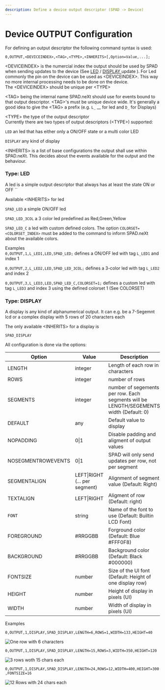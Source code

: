 ```yaml
---
description: Define a device output descriptor (SPAD -> Device)
---
```


# Device OUTPUT Configuration

For defining an output descriptor the following command syntax is used:

```
0,OUTPUT,<DEVICEINDEX>,<TAG>,<TYPE>,<INHERITS>[,Option=Value,...];
```

\<DEVICEINDEX> is the numercial index the output should be used by SPAD when sending updates to the device (See [LED](../serial-led-update-6.md) / [DISPLAY ](../serial-display-update-7.md)update   ). For Led commonly the pin on the device can be used as \<DEVICEINDEX>. This way no more internal processing needs to be done on the device. \
The \<DEVICEINDEX> should be unique per \<TYPE>

\<TAG> being the internal name SPAD.neXt should use for events bound to that output descriptor. \<TAG>'s must be unique device wide. It's generally a good idea to give the \<TAG> a prefix (e.g. `L_` __ for led and `D_` for Displays)

\<TYPE> the type of the output descriptor\
Currently there are two types of output descriptors (\<TYPE>) supported:

`LED` an led that has either only a ON/OFF state or a multi color LED

`DISPLAY` any kind of display&#x20;

\<INHERITS> is a list of base configurations the output shall use within SPAD.neXt. This decides about the events available for the output and the behaviour.

### Type: LED

A led is a simple output descriptor that always has at least the state ON or OFF ``&#x20;

Available \<INHERITS> for led

`SPAD_LED`  a simple ON/OFF led

`SPAD_LED_3COL` a 3 color led predefined as Red,Green,Yellow

`SPAD_LED_C` a led with custom defined colors. The option `COLORSET=<COLORSET_INDEX>` must be added to the command to inform SPAD.neXt about the available colors.

Examples\
`0,OUTPUT,1,L_LED1,LED,SPAD_LED;` defines a ON/OFF led with tag `L_LED1` and index 1

`0,OUTPUT,2,L_LED2,LED,SPAD_LED_3COL;` defines a 3-color led with tag `L_LED2` and index 2

`0,OUTPUT,3,L_LED3,LED,SPAD_LED_C,COLORSET=1;` defines a custom led with tag `L_LED3` and index 3 using the defined colorset 1 (See COLORSET)

### Type: DISPLAY

A display is any kind of alphanumerical output. It can e.g. be a 7-Segemnt lcd or a complex display with 5 rows of 20 characters each

The only available \<INHERITS> for a display is

`SPAD_DISPLAY`

All configuration is done via the options:

| Option             | Value                         | Description                                                                            |
| ------------------ | ----------------------------- | -------------------------------------------------------------------------------------- |
| LENGTH             | integer                       | Length of each row in characters                                                       |
| ROWS               | integer                       | number of rows                                                                         |
| SEGMENTS           | integer                       | number of segements per row. Each segments will be LENGTH/SEGEMENTS width (Default: 0) |
| DEFAULT            | any                           | Default value to display                                                               |
| NOPADDING          | 0\|1                          | Disable padding and aligment of output values                                          |
| NOSEGMENTROWEVENTS | 0\|1                          | SPAD will only send updates per row, not per segment                                   |
| SEGMENTALIGN       | LEFT\|RIGHT (... per segment) | Alignment of segment value (Default: Right)                                            |
| TEXTALIGN          | LEFT\|RIGHT                   | Aligment of row (Default: right)                                                       |
| `FONT`             | string                        | Name of the font to use (Default: Builtin LCD Font)                                    |
| FOREGROUND         | #RRGGBB                       | Forground color (Default: Blue #FFF0F8)                                                |
| BACKGROUND         | #RRGGBB                       | Background color (Default: Black #000000)                                              |
| FONTSIZE           | number                        | Size of the UI font (Default: Height of one display row)                               |
| HEIGHT             | number                        | Height of display in pixels (UI)                                                       |
| WIDTH              | number                        | Width of display in pixels (UI)                                                        |

Examples

`0,OUTPUT,1,DISPLAY,SPAD_DISPLAY,LENGTH=6,ROWS=1,WIDTH=133,HEIGHT=40`

![One row with 6 characters](../../../.gitbook/assets/Serial\_Display\_1.png)

`0,OUTPUT,1,DISPLAY,SPAD_DISPLAY,LENGTH=15,ROWS=3,WIDTH=350,HEIGHT=120`

![3 rows woth 15 chars each](../../../.gitbook/assets/Serial\_Display\_2.png)

`0,OUTPUT,1,DISPLAY,SPAD_DISPLAY,LENGTH=24,ROWS=12,WIDTH=400,HEIGHT=300,FONTSIZE=16`

![12 Rows with 24 chars each](../../../.gitbook/assets/Serial\_Display\_3.png)
